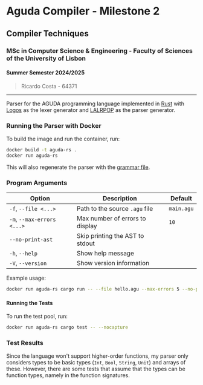 # Aguda Compiler - Milestone 2

## Compiler Techniques
### MSc in Computer Science & Engineering - Faculty of Sciences of the University of Lisbon
#### Summer Semester 2024/2025

> Ricardo Costa - 64371

---

Parser for the AGUDA programming language implemented in [Rust](https://www.rust-lang.org/) with [Logos](https://logos.maciej.codes/) as the lexer generator and [LALRPOP](https://lalrpop.github.io/lalrpop/) as the parser generator.

### Running the Parser with Docker

To build the image and run the container, run:

```sh
docker build -t aguda-rs .
docker run aguda-rs
```

This will also regenerate the parser with the [grammar file](./src/grammar.lalrpop).

### Program Arguments

| Option                     | Description                     | Default     |
|----------------------------|---------------------------------|-------------|
| `-f`, `--file <...>`       | Path to the source `.agu` file  | `main.agu`  |
| `-m`, `--max-errors <...>` | Max number of errors to display | `10`        |
| `--no-print-ast`           | Skip printing the AST to stdout |             |
| `-h`, `--help`             | Show help message               |             |
| `-V`, `--version`          | Show version information        |             |

Example usage:

```sh
docker run aguda-rs cargo run -- --file hello.agu --max-errors 5 --no-print-ast
```

#### Running the Tests

To run the test pool, run:

```sh
docker run aguda-rs cargo test -- --nocapture
```

### Test Results

Since the language won't support higher-order functions, my parser only considers types to be basic types (`Int`, `Bool`, `String`, `Unit`) and arrays of these. However, there are some tests that assume that the types can be function types, namely in the function signatures.

